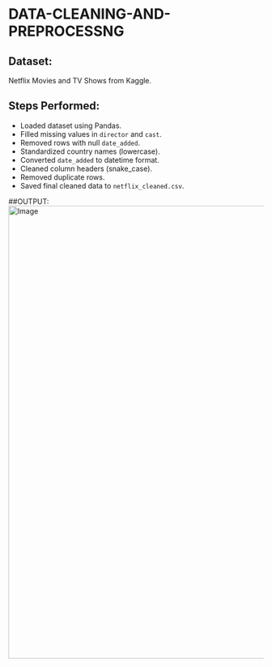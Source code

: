 # DATA-CLEANING-AND-PREPROCESSNG

## Dataset:
Netflix Movies and TV Shows from Kaggle.

## Steps Performed:
- Loaded dataset using Pandas.
- Filled missing values in `director` and `cast`.
- Removed rows with null `date_added`.
- Standardized country names (lowercase).
- Converted `date_added` to datetime format.
- Cleaned column headers (snake_case).
- Removed duplicate rows.
- Saved final cleaned data to `netflix_cleaned.csv`.

##OUTPUT:
<img width="1356" height="895" alt="Image" src="https://github.com/user-attachments/assets/8902d2f7-70a7-4883-bd10-edc903011897" />
